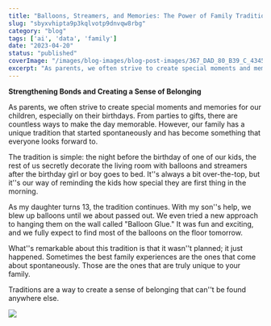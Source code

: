 ```yaml
---
title: "Balloons, Streamers, and Memories: The Power of Family Traditions"
slug: "sbyxvhipta9p3kqlvotp9dnvqw8rbg"
category: "blog"
tags: ['ai', 'data', 'family']
date: "2023-04-20"
status: "published"
coverImage: "/images/blog-images/blog-post-images/367_DAD_80_B39_C_4345_BAC_3_992_E3_AAD_253_C_64a1428c8c.jpeg"
excerpt: "As parents, we often strive to create special moments and memories for our children, especially on their birthdays. From parties to gifts, there are countless ways to make the day memorable. Howeve..."
---
```


**Strengthening Bonds and Creating a Sense of Belonging**

As parents, we often strive to create special moments and memories for our children, especially on their birthdays. From parties to gifts, there are countless ways to make the day memorable. However, our family has a unique tradition that started spontaneously and has become something that everyone looks forward to.

The tradition is simple: the night before the birthday of one of our kids, the rest of us secretly decorate the living room with balloons and streamers after the birthday girl or boy goes to bed. It''s always a bit over-the-top, but it''s our way of reminding the kids how special they are first thing in the morning.

As my daughter turns 13, the tradition continues. With my son''s help, we blew up balloons until we about passed out. We even tried a new approach to hanging them on the wall called "Balloon Glue." It was fun and exciting, and we fully expect to find most of the balloons on the floor tomorrow.

What''s remarkable about this tradition is that it wasn''t planned; it just happened. Sometimes the best family experiences are the ones that come about spontaneously. Those are the ones that are truly unique to your family. 

Traditions are a way to create a sense of belonging that can''t be found anywhere else. 

![](/images/blog-images/blog-post-images/367_DAD_80_B39_C_4345_BAC_3_992_E3_AAD_253_C_64a1428c8c.jpeg)